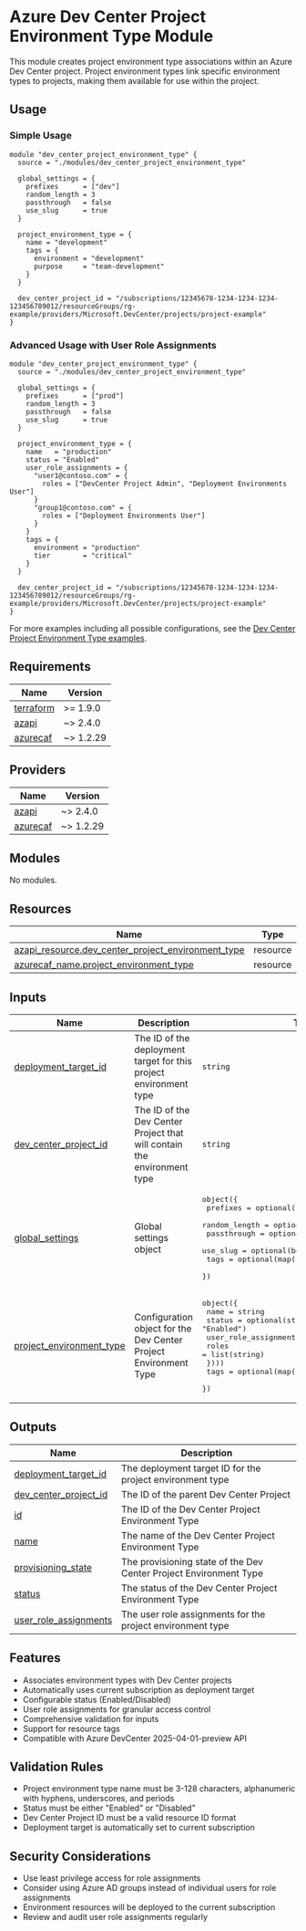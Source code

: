 # Azure Dev Center Project Environment Type Module

This module creates project environment type associations within an Azure Dev Center project. Project environment types link specific environment types to projects, making them available for use within the project.

## Usage

### Simple Usage

```hcl
module "dev_center_project_environment_type" {
  source = "./modules/dev_center_project_environment_type"

  global_settings = {
    prefixes      = ["dev"]
    random_length = 3
    passthrough   = false
    use_slug      = true
  }

  project_environment_type = {
    name = "development"
    tags = {
      environment = "development"
      purpose     = "team-development"
    }
  }

  dev_center_project_id = "/subscriptions/12345678-1234-1234-1234-123456789012/resourceGroups/rg-example/providers/Microsoft.DevCenter/projects/project-example"
}
```

### Advanced Usage with User Role Assignments

```hcl
module "dev_center_project_environment_type" {
  source = "./modules/dev_center_project_environment_type"

  global_settings = {
    prefixes      = ["prod"]
    random_length = 3
    passthrough   = false
    use_slug      = true
  }

  project_environment_type = {
    name   = "production"
    status = "Enabled"
    user_role_assignments = {
      "user1@contoso.com" = {
        roles = ["DevCenter Project Admin", "Deployment Environments User"]
      }
      "group1@contoso.com" = {
        roles = ["Deployment Environments User"]
      }
    }
    tags = {
      environment = "production"
      tier        = "critical"
    }
  }

  dev_center_project_id = "/subscriptions/12345678-1234-1234-1234-123456789012/resourceGroups/rg-example/providers/Microsoft.DevCenter/projects/project-example"
}
```

For more examples including all possible configurations, see the [Dev Center Project Environment Type examples](../../../examples/dev_center_project_environment_type/).

<!-- BEGIN_TF_DOCS -->
## Requirements

| Name | Version |
|------|---------|
| <a name="requirement_terraform"></a> [terraform](#requirement\_terraform) | >= 1.9.0 |
| <a name="requirement_azapi"></a> [azapi](#requirement\_azapi) | ~> 2.4.0 |
| <a name="requirement_azurecaf"></a> [azurecaf](#requirement\_azurecaf) | ~> 1.2.29 |

## Providers

| Name | Version |
|------|---------|
| <a name="provider_azapi"></a> [azapi](#provider\_azapi) | ~> 2.4.0 |
| <a name="provider_azurecaf"></a> [azurecaf](#provider\_azurecaf) | ~> 1.2.29 |

## Modules

No modules.

## Resources

| Name | Type |
|------|------|
| [azapi_resource.dev_center_project_environment_type](https://registry.terraform.io/providers/Azure/azapi/latest/docs/resources/resource) | resource |
| [azurecaf_name.project_environment_type](https://registry.terraform.io/providers/aztfmod/azurecaf/latest/docs/resources/azurecaf_name) | resource |

## Inputs

| Name | Description | Type | Default | Required |
|------|-------------|------|---------|:--------:|
| <a name="input_deployment_target_id"></a> [deployment\_target\_id](#input\_deployment\_target\_id) | The ID of the deployment target for this project environment type | `string` | n/a | yes |
| <a name="input_dev_center_project_id"></a> [dev\_center\_project\_id](#input\_dev\_center\_project\_id) | The ID of the Dev Center Project that will contain the environment type | `string` | n/a | yes |
| <a name="input_global_settings"></a> [global\_settings](#input\_global\_settings) | Global settings object | <pre>object({<br/>    prefixes      = optional(list(string))<br/>    random_length = optional(number)<br/>    passthrough   = optional(bool)<br/>    use_slug      = optional(bool)<br/>    tags          = optional(map(string))<br/>  })</pre> | n/a | yes |
| <a name="input_project_environment_type"></a> [project\_environment\_type](#input\_project\_environment\_type) | Configuration object for the Dev Center Project Environment Type | <pre>object({<br/>    name   = string<br/>    status = optional(string, "Enabled")<br/>    user_role_assignments = optional(map(object({<br/>      roles = list(string)<br/>    })))<br/>    tags = optional(map(string))<br/>  })</pre> | n/a | yes |

## Outputs

| Name | Description |
|------|-------------|
| <a name="output_deployment_target_id"></a> [deployment\_target\_id](#output\_deployment\_target\_id) | The deployment target ID for the project environment type |
| <a name="output_dev_center_project_id"></a> [dev\_center\_project\_id](#output\_dev\_center\_project\_id) | The ID of the parent Dev Center Project |
| <a name="output_id"></a> [id](#output\_id) | The ID of the Dev Center Project Environment Type |
| <a name="output_name"></a> [name](#output\_name) | The name of the Dev Center Project Environment Type |
| <a name="output_provisioning_state"></a> [provisioning\_state](#output\_provisioning\_state) | The provisioning state of the Dev Center Project Environment Type |
| <a name="output_status"></a> [status](#output\_status) | The status of the Dev Center Project Environment Type |
| <a name="output_user_role_assignments"></a> [user\_role\_assignments](#output\_user\_role\_assignments) | The user role assignments for the project environment type |
<!-- END_TF_DOCS -->

## Features

- Associates environment types with Dev Center projects
- Automatically uses current subscription as deployment target
- Configurable status (Enabled/Disabled)
- User role assignments for granular access control
- Comprehensive validation for inputs
- Support for resource tags
- Compatible with Azure DevCenter 2025-04-01-preview API

## Validation Rules

- Project environment type name must be 3-128 characters, alphanumeric with hyphens, underscores, and periods
- Status must be either "Enabled" or "Disabled"
- Dev Center Project ID must be a valid resource ID format
- Deployment target is automatically set to current subscription

## Security Considerations

- Use least privilege access for role assignments
- Consider using Azure AD groups instead of individual users for role assignments
- Environment resources will be deployed to the current subscription
- Review and audit user role assignments regularly

